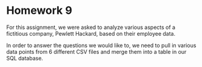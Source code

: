 # Homework 9

For this assignment, we were asked to analyze various aspects of a fictitious company, Pewlett Hackard, based on their employee data. 

In order to answer the questions we would like to, we need to pull in various data points from 6 different CSV files and merge them into a table in our SQL database. 


